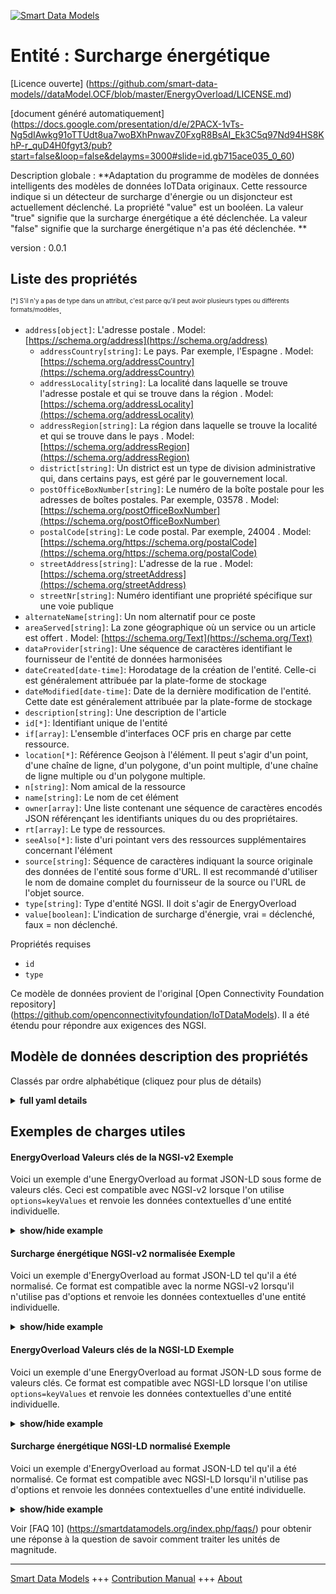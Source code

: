 <!-- 10-Header -->    
[![Smart Data Models](https://smartdatamodels.org/wp-content/uploads/2022/01/SmartDataModels_logo.png "Logo")](https://smartdatamodels.org)    
Entité : Surcharge énergétique    
==============================<!-- /10-Header -->    
<!-- 15-License -->    
[Licence ouverte] (https://github.com/smart-data-models//dataModel.OCF/blob/master/EnergyOverload/LICENSE.md)    
[document généré automatiquement] (https://docs.google.com/presentation/d/e/2PACX-1vTs-Ng5dIAwkg91oTTUdt8ua7woBXhPnwavZ0FxgR8BsAI_Ek3C5q97Nd94HS8KhP-r_quD4H0fgyt3/pub?start=false&loop=false&delayms=3000#slide=id.gb715ace035_0_60)    
<!-- /15-License -->    
<!-- 20-Description -->    
Description globale : **Adaptation du programme de modèles de données intelligents des modèles de données IoTData originaux. Cette ressource indique si un détecteur de surcharge d'énergie ou un disjoncteur est actuellement déclenché. La propriété "value" est un booléen. La valeur "true" signifie que la surcharge énergétique a été déclenchée. La valeur "false" signifie que la surcharge énergétique n'a pas été déclenchée. **    
version : 0.0.1    
<!-- /20-Description -->    
<!-- 30-PropertiesList -->    
## Liste des propriétés    
<sup><sub>[*] S'il n'y a pas de type dans un attribut, c'est parce qu'il peut avoir plusieurs types ou différents formats/modèles</sub></sup>.    
- `address[object]`: L'adresse postale  . Model: [https://schema.org/address](https://schema.org/address)	- `addressCountry[string]`: Le pays. Par exemple, l'Espagne  . Model: [https://schema.org/addressCountry](https://schema.org/addressCountry)    
	- `addressLocality[string]`: La localité dans laquelle se trouve l'adresse postale et qui se trouve dans la région  . Model: [https://schema.org/addressLocality](https://schema.org/addressLocality)    
	- `addressRegion[string]`: La région dans laquelle se trouve la localité et qui se trouve dans le pays  . Model: [https://schema.org/addressRegion](https://schema.org/addressRegion)    
	- `district[string]`: Un district est un type de division administrative qui, dans certains pays, est géré par le gouvernement local.      
	- `postOfficeBoxNumber[string]`: Le numéro de la boîte postale pour les adresses de boîtes postales. Par exemple, 03578  . Model: [https://schema.org/postOfficeBoxNumber](https://schema.org/postOfficeBoxNumber)    
	- `postalCode[string]`: Le code postal. Par exemple, 24004  . Model: [https://schema.org/https://schema.org/postalCode](https://schema.org/https://schema.org/postalCode)    
	- `streetAddress[string]`: L'adresse de la rue  . Model: [https://schema.org/streetAddress](https://schema.org/streetAddress)    
	- `streetNr[string]`: Numéro identifiant une propriété spécifique sur une voie publique      
- `alternateName[string]`: Un nom alternatif pour ce poste  - `areaServed[string]`: La zone géographique où un service ou un article est offert  . Model: [https://schema.org/Text](https://schema.org/Text)- `dataProvider[string]`: Une séquence de caractères identifiant le fournisseur de l'entité de données harmonisées  - `dateCreated[date-time]`: Horodatage de la création de l'entité. Celle-ci est généralement attribuée par la plate-forme de stockage  - `dateModified[date-time]`: Date de la dernière modification de l'entité. Cette date est généralement attribuée par la plate-forme de stockage  - `description[string]`: Une description de l'article  - `id[*]`: Identifiant unique de l'entité  - `if[array]`: L'ensemble d'interfaces OCF pris en charge par cette ressource.  - `location[*]`: Référence Geojson à l'élément. Il peut s'agir d'un point, d'une chaîne de ligne, d'un polygone, d'un point multiple, d'une chaîne de ligne multiple ou d'un polygone multiple.  - `n[string]`: Nom amical de la ressource  - `name[string]`: Le nom de cet élément  - `owner[array]`: Une liste contenant une séquence de caractères encodés JSON référençant les identifiants uniques du ou des propriétaires.  - `rt[array]`: Le type de ressources.  - `seeAlso[*]`: liste d'uri pointant vers des ressources supplémentaires concernant l'élément  - `source[string]`: Séquence de caractères indiquant la source originale des données de l'entité sous forme d'URL. Il est recommandé d'utiliser le nom de domaine complet du fournisseur de la source ou l'URL de l'objet source.  - `type[string]`: Type d'entité NGSI. Il doit s'agir de EnergyOverload  - `value[boolean]`: L'indication de surcharge d'énergie, vrai = déclenché, faux = non déclenché.  <!-- /30-PropertiesList -->    
<!-- 35-RequiredProperties -->    
Propriétés requises    
- `id`  - `type`  <!-- /35-RequiredProperties -->    
<!-- 40-RequiredProperties -->    
Ce modèle de données provient de l'original [Open Connectivity Foundation repository] (https://github.com/openconnectivityfoundation/IoTDataModels). Il a été étendu pour répondre aux exigences des NGSI.    
<!-- /40-RequiredProperties -->    
<!-- 50-DataModelHeader -->    
## Modèle de données description des propriétés    
Classés par ordre alphabétique (cliquez pour plus de détails)    
<!-- /50-DataModelHeader -->    
<!-- 60-ModelYaml -->    
<details><summary><strong>full yaml details</strong></summary>      
```yaml    
EnergyOverload:      
  description: 'Smart Data Models Program adaptation of the original IoTData data Models. This Resource describes whether an energy overload detector/circuit breaker is currently tripped. The Property ''value'' is a boolean. A value of ''true'' means that energy overload has been tripped. A value of ''false'' means that energy overload has not been tripped. '      
  properties:      
    address:      
      description: The mailing address      
      properties:      
        addressCountry:      
          description: 'The country. For example, Spain'      
          type: string      
          x-ngsi:      
            model: https://schema.org/addressCountry      
            type: Property      
        addressLocality:      
          description: 'The locality in which the street address is, and which is in the region'      
          type: string      
          x-ngsi:      
            model: https://schema.org/addressLocality      
            type: Property      
        addressRegion:      
          description: 'The region in which the locality is, and which is in the country'      
          type: string      
          x-ngsi:      
            model: https://schema.org/addressRegion      
            type: Property      
        district:      
          description: 'A district is a type of administrative division that, in some countries, is managed by the local government'      
          type: string      
          x-ngsi:      
            type: Property      
        postOfficeBoxNumber:      
          description: 'The post office box number for PO box addresses. For example, 03578'      
          type: string      
          x-ngsi:      
            model: https://schema.org/postOfficeBoxNumber      
            type: Property      
        postalCode:      
          description: 'The postal code. For example, 24004'      
          type: string      
          x-ngsi:      
            model: https://schema.org/https://schema.org/postalCode      
            type: Property      
        streetAddress:      
          description: The street address      
          type: string      
          x-ngsi:      
            model: https://schema.org/streetAddress      
            type: Property      
        streetNr:      
          description: Number identifying a specific property on a public street      
          type: string      
          x-ngsi:      
            type: Property      
      type: object      
      x-ngsi:      
        model: https://schema.org/address      
        type: Property      
    alternateName:      
      description: An alternative name for this item      
      type: string      
      x-ngsi:      
        type: Property      
    areaServed:      
      description: The geographic area where a service or offered item is provided      
      type: string      
      x-ngsi:      
        model: https://schema.org/Text      
        type: Property      
    dataProvider:      
      description: A sequence of characters identifying the provider of the harmonised data entity      
      type: string      
      x-ngsi:      
        type: Property      
    dateCreated:      
      description: Entity creation timestamp. This will usually be allocated by the storage platform      
      format: date-time      
      type: string      
      x-ngsi:      
        type: Property      
    dateModified:      
      description: Timestamp of the last modification of the entity. This will usually be allocated by the storage platform      
      format: date-time      
      type: string      
      x-ngsi:      
        type: Property      
    description:      
      description: A description of this item      
      type: string      
      x-ngsi:      
        type: Property      
    id:      
      anyOf:      
        - description: Identifier format of any NGSI entity      
          maxLength: 256      
          minLength: 1      
          pattern: ^[\w\-\.\{\}\$\+\*\[\]`|~^@!,:\\]+$      
          type: string      
          x-ngsi:      
            type: Property      
        - description: Identifier format of any NGSI entity      
          format: uri      
          type: string      
          x-ngsi:      
            type: Property      
      description: Unique identifier of the entity      
      x-ngsi:      
        type: Property      
    if:      
      description: The OCF Interface set supported by this Resource.      
      items:      
        enum:      
          - oic.if.s      
          - oic.if.baseline      
        type: string      
      minItems: 2      
      readOnly: true      
      type: array      
      uniqueItems: true      
      x-ngsi:      
        type: Property      
    location:      
      description: 'Geojson reference to the item. It can be Point, LineString, Polygon, MultiPoint, MultiLineString or MultiPolygon'      
      oneOf:      
        - description: Geojson reference to the item. Point      
          properties:      
            bbox:      
              items:      
                type: number      
              minItems: 4      
              type: array      
            coordinates:      
              items:      
                type: number      
              minItems: 2      
              type: array      
            type:      
              enum:      
                - Point      
              type: string      
          required:      
            - type      
            - coordinates      
          title: GeoJSON Point      
          type: object      
          x-ngsi:      
            type: GeoProperty      
        - description: Geojson reference to the item. LineString      
          properties:      
            bbox:      
              items:      
                type: number      
              minItems: 4      
              type: array      
            coordinates:      
              items:      
                items:      
                  type: number      
                minItems: 2      
                type: array      
              minItems: 2      
              type: array      
            type:      
              enum:      
                - LineString      
              type: string      
          required:      
            - type      
            - coordinates      
          title: GeoJSON LineString      
          type: object      
          x-ngsi:      
            type: GeoProperty      
        - description: Geojson reference to the item. Polygon      
          properties:      
            bbox:      
              items:      
                type: number      
              minItems: 4      
              type: array      
            coordinates:      
              items:      
                items:      
                  items:      
                    type: number      
                  minItems: 2      
                  type: array      
                minItems: 4      
                type: array      
              type: array      
            type:      
              enum:      
                - Polygon      
              type: string      
          required:      
            - type      
            - coordinates      
          title: GeoJSON Polygon      
          type: object      
          x-ngsi:      
            type: GeoProperty      
        - description: Geojson reference to the item. MultiPoint      
          properties:      
            bbox:      
              items:      
                type: number      
              minItems: 4      
              type: array      
            coordinates:      
              items:      
                items:      
                  type: number      
                minItems: 2      
                type: array      
              type: array      
            type:      
              enum:      
                - MultiPoint      
              type: string      
          required:      
            - type      
            - coordinates      
          title: GeoJSON MultiPoint      
          type: object      
          x-ngsi:      
            type: GeoProperty      
        - description: Geojson reference to the item. MultiLineString      
          properties:      
            bbox:      
              items:      
                type: number      
              minItems: 4      
              type: array      
            coordinates:      
              items:      
                items:      
                  items:      
                    type: number      
                  minItems: 2      
                  type: array      
                minItems: 2      
                type: array      
              type: array      
            type:      
              enum:      
                - MultiLineString      
              type: string      
          required:      
            - type      
            - coordinates      
          title: GeoJSON MultiLineString      
          type: object      
          x-ngsi:      
            type: GeoProperty      
        - description: Geojson reference to the item. MultiLineString      
          properties:      
            bbox:      
              items:      
                type: number      
              minItems: 4      
              type: array      
            coordinates:      
              items:      
                items:      
                  items:      
                    items:      
                      type: number      
                    minItems: 2      
                    type: array      
                  minItems: 4      
                  type: array      
                type: array      
              type: array      
            type:      
              enum:      
                - MultiPolygon      
              type: string      
          required:      
            - type      
            - coordinates      
          title: GeoJSON MultiPolygon      
          type: object      
          x-ngsi:      
            type: GeoProperty      
      x-ngsi:      
        type: GeoProperty      
    n:      
      description: Friendly name of the Resource      
      maxLength: 64      
      readOnly: true      
      type: string      
      x-ngsi:      
        type: Property      
    name:      
      description: The name of this item      
      type: string      
      x-ngsi:      
        type: Property      
    owner:      
      description: A List containing a JSON encoded sequence of characters referencing the unique Ids of the owner(s)      
      items:      
        anyOf:      
          - description: Identifier format of any NGSI entity      
            maxLength: 256      
            minLength: 1      
            pattern: ^[\w\-\.\{\}\$\+\*\[\]`|~^@!,:\\]+$      
            type: string      
            x-ngsi:      
              type: Property      
          - description: Identifier format of any NGSI entity      
            format: uri      
            type: string      
            x-ngsi:      
              type: Property      
        description: Unique identifier of the entity      
        x-ngsi:      
          type: Property      
      type: array      
      x-ngsi:      
        type: Property      
    rt:      
      description: The Resource Type.      
      items:      
        enum:      
          - oic.r.energy.overload      
        maxLength: 64      
        type: string      
      minItems: 1      
      readOnly: true      
      type: array      
      uniqueItems: true      
      x-ngsi:      
        type: Property      
    seeAlso:      
      description: list of uri pointing to additional resources about the item      
      oneOf:      
        - items:      
            format: uri      
            type: string      
          minItems: 1      
          type: array      
        - format: uri      
          type: string      
      x-ngsi:      
        type: Property      
    source:      
      description: 'A sequence of characters giving the original source of the entity data as a URL. Recommended to be the fully qualified domain name of the source provider, or the URL to the source object'      
      type: string      
      x-ngsi:      
        type: Property      
    type:      
      description: NGSI entity type. It has to be EnergyOverload      
      enum:      
        - EnergyOverload      
      type: string      
      x-ngsi:      
        type: Property      
    value:      
      description: 'The energy overload indication,true = tripped, false = not tripped.'      
      readOnly: true      
      type: boolean      
      x-ngsi:      
        type: Property      
  required:      
    - id      
    - type      
  type: object      
  x-derived-from: https://github.com/OpenInterConnect/IoTDataModels/blob/master/EnergyOverloadResURI.swagger.json      
  x-disclaimer: 'Redistribution and use in source and binary forms, with or without modification, are permitted  provided that the license conditions are met. Copyleft (c) 2022 Contributors to Smart Data Models Program'      
  x-license-url: https://github.com/smart-data-models/dataModel.OCF/blob/master/EnergyOverload/LICENSE.md      
  x-model-schema: https://smart-data-models.github.io/dataModel.IoTDataModels/EnergyOverload/schema.json      
  x-model-tags: OCF      
  x-version: 0.0.1      
```    
</details>      
<!-- /60-ModelYaml -->    
<!-- 70-MiddleNotes -->    
<!-- /70-MiddleNotes -->    
<!-- 80-Examples -->    
## Exemples de charges utiles    
#### EnergyOverload Valeurs clés de la NGSI-v2 Exemple    
Voici un exemple d'une EnergyOverload au format JSON-LD sous forme de valeurs clés. Ceci est compatible avec NGSI-v2 lorsque l'on utilise `options=keyValues` et renvoie les données contextuelles d'une entité individuelle.    
<details><summary><strong>show/hide example</strong></summary>      
```json  
{  
  "id": "urn:ngsi-ld:EnergyOverload:id:TJFR:44040039",  
  "dateCreated": "2021-07-11T17:34:36Z",  
  "dateModified": "2020-01-13T13:54:22Z",  
  "source": "Cause fast buy design word area.",  
  "name": "Arm son allow garden goal po",  
  "alternateName": "Only account that knowledge ball season. Baby sea military almost. Range whom group public professional knowledge only.",  
  "description": "Either course market me. Relationship him bring away.",  
  "dataProvider": "Left above meet too cover public Mr phone. Road relate ",  
  "owner": [  
    "urn:ngsi-ld:EnergyOverload:items:OBGL:58595014",  
    "urn:ngsi-ld:EnergyOverload:items:RDDS:88337121"  
  ],  
  "seeAlso": [  
    "urn:ngsi-ld:EnergyOverload:items:DMKU:92062252"  
  ],  
  "location": {  
    "type": "Point",  
    "coordinates": [  
      37.7313715,  
      -80.62013  
    ]  
  },  
  "address": {  
    "streetAddress": "Meeting gas small ready us. Suddenly current stock result north its second. Yo",  
    "addressLocality": "I",  
    "addressRegion": "After culture Democrat week sure threat. Conference of bed he. Go career local face police energy.",  
    "addressCountry": "Hard close pressure begin. Free throughout cut tree",  
    "postalCode": "Fear cause data hot. Fi",  
    "postOfficeBoxNumber": "Throw drop daughter yard walk visit. Bad car own visit peace why piece raise. Popular gas save ten. Cause ever yourself another treat.",  
    "streetNr": "Suggest section why pay often newspaper. Pick card responsibility own region hospital quality game. Far building color. Father who",  
    "district": "Skin certain same remain. Example up listen develop positive through staff. Trade your"  
  },  
  "areaServed": "Relationship alone of wester",  
  "rt": [  
    "oic.r.energy.overload"  
  ],  
  "value": false,  
  "n": "Chance develop serious. Leave various entire live.",  
  "if": [  
    "oic.if.s",  
    "oic.if.baseline"  
  ],  
  "type": "EnergyOverload"  
}  
```  
</details>    
#### Surcharge énergétique NGSI-v2 normalisée Exemple    
Voici un exemple d'EnergyOverload au format JSON-LD tel qu'il a été normalisé. Ce format est compatible avec la norme NGSI-v2 lorsqu'il n'utilise pas d'options et renvoie les données contextuelles d'une entité individuelle.    
<details><summary><strong>show/hide example</strong></summary>      
```json  
{  
  "id": "urn:ngsi-ld:EnergyOverload:id:TJFR:44040039",  
  "dateCreated": {  
    "type": "DateTime",  
    "value": "2021-07-11T17:34:36Z"  
  },  
  "dateModified": {  
    "type": "DateTime",  
    "value": "2020-01-13T13:54:22Z"  
  },  
  "source": {  
    "type": "Text",  
    "value": "Cause fast buy design word area."  
  },  
  "name": {  
    "type": "Text",  
    "value": "Arm son allow garden goal po"  
  },  
  "alternateName": {  
    "type": "Text",  
    "value": "Only account that knowledge ball season. Baby sea military almost. Range whom group public professional knowledge only."  
  },  
  "description": {  
    "type": "Text",  
    "value": "Either course market me. Relationship him bring away."  
  },  
  "dataProvider": {  
    "type": "Text",  
    "value": "Left above meet too cover public Mr phone. Road relate "  
  },  
  "owner": {  
    "type": "StructuredValue",  
    "value": [  
      "urn:ngsi-ld:EnergyOverload:items:OBGL:58595014",  
      "urn:ngsi-ld:EnergyOverload:items:RDDS:88337121"  
    ]  
  },  
  "seeAlso": {  
    "type": "StructuredValue",  
    "value": [  
      "urn:ngsi-ld:EnergyOverload:items:DMKU:92062252"  
    ]  
  },  
  "location": {  
    "type": "geo:json",  
    "value": {  
      "type": "Point",  
      "coordinates": [  
        37.7313715,  
        -80.62013  
      ]  
    }  
  },  
  "address": {  
    "type": "StructuredValue",  
    "value": {  
      "streetAddress": "Meeting gas small ready us. Suddenly current stock result north its second. Yo",  
      "addressLocality": "I",  
      "addressRegion": "After culture Democrat week sure threat. Conference of bed he. Go career local face police energy.",  
      "addressCountry": "Hard close pressure begin. Free throughout cut tree",  
      "postalCode": "Fear cause data hot. Fi",  
      "postOfficeBoxNumber": "Throw drop daughter yard walk visit. Bad car own visit peace why piece raise. Popular gas save ten. Cause ever yourself another treat.",  
      "streetNr": "Suggest section why pay often newspaper. Pick card responsibility own region hospital quality game. Far building color. Father who",  
      "district": "Skin certain same remain. Example up listen develop positive through staff. Trade your"  
    }  
  },  
  "areaServed": {  
    "type": "Text",  
    "value": "Relationship alone of wester"  
  },  
  "rt": {  
    "type": "StructuredValue",  
    "value": [  
      "oic.r.energy.overload"  
    ]  
  },  
  "value": {  
    "type": "Boolean",  
    "value": false  
  },  
  "n": {  
    "type": "Text",  
    "value": "Chance develop serious. Leave various entire live."  
  },  
  "if": {  
    "type": "StructuredValue",  
    "value": [  
      "oic.if.s",  
      "oic.if.baseline"  
    ]  
  },  
  "type": "EnergyOverload"  
}  
```  
</details>    
#### EnergyOverload Valeurs clés de la NGSI-LD Exemple    
Voici un exemple d'une EnergyOverload au format JSON-LD sous forme de valeurs clés. Ce format est compatible avec NGSI-LD lorsque l'on utilise `options=keyValues` et renvoie les données contextuelles d'une entité individuelle.    
<details><summary><strong>show/hide example</strong></summary>      
```json  
{  
  "id": "urn:ngsi-ld:EnergyOverload:id:TJFR:44040039",  
  "dateCreated": "2021-07-11T17:34:36Z",  
  "dateModified": "2020-01-13T13:54:22Z",  
  "source": "Cause fast buy design word area.",  
  "name": "Arm son allow garden goal po",  
  "alternateName": "Only account that knowledge ball season. Baby sea military almost. Range whom group public professional knowledge only.",  
  "description": "Either course market me. Relationship him bring away.",  
  "dataProvider": "Left above meet too cover public Mr phone. Road relate ",  
  "owner": [  
    "urn:ngsi-ld:EnergyOverload:items:OBGL:58595014",  
    "urn:ngsi-ld:EnergyOverload:items:RDDS:88337121"  
  ],  
  "seeAlso": [  
    "urn:ngsi-ld:EnergyOverload:items:DMKU:92062252"  
  ],  
  "location": {  
    "type": "Point",  
    "coordinates": [  
      37.7313715,  
      -80.62013  
    ]  
  },  
  "address": {  
    "streetAddress": "Meeting gas small ready us. Suddenly current stock result north its second. Yo",  
    "addressLocality": "I",  
    "addressRegion": "After culture Democrat week sure threat. Conference of bed he. Go career local face police energy.",  
    "addressCountry": "Hard close pressure begin. Free throughout cut tree",  
    "postalCode": "Fear cause data hot. Fi",  
    "postOfficeBoxNumber": "Throw drop daughter yard walk visit. Bad car own visit peace why piece raise. Popular gas save ten. Cause ever yourself another treat.",  
    "streetNr": "Suggest section why pay often newspaper. Pick card responsibility own region hospital quality game. Far building color. Father who",  
    "district": "Skin certain same remain. Example up listen develop positive through staff. Trade your"  
  },  
  "areaServed": "Relationship alone of wester",  
  "rt": [  
    "oic.r.energy.overload"  
  ],  
  "value": false,  
  "n": "Chance develop serious. Leave various entire live.",  
  "if": [  
    "oic.if.s",  
    "oic.if.baseline"  
  ],  
  "type": "EnergyOverload",  
  "@context": [  
    "https://smartdatamodels.org/context.jsonld"  
  ]  
}  
```  
</details>    
#### Surcharge énergétique NGSI-LD normalisé Exemple    
Voici un exemple d'EnergyOverload au format JSON-LD tel qu'il a été normalisé. Ce format est compatible avec NGSI-LD lorsqu'il n'utilise pas d'options et renvoie les données contextuelles d'une entité individuelle.    
<details><summary><strong>show/hide example</strong></summary>      
```json  
{  
    "id": "urn:ngsi-ld:EnergyOverload:id:TJFR:44040039",  
    "dateCreated": {  
        "type": "Property",  
        "value": {  
            "@type": "DateTime",  
            "@value": "2021-07-11T17:34:36Z"  
        }  
    },  
    "dateModified": {  
        "type": "Property",  
        "value": {  
            "@type": "DateTime",  
            "@value": "2020-01-13T13:54:22Z"  
        }  
    },  
    "source": {  
        "type": "Property",  
        "value": "Cause fast buy design word area."  
    },  
    "name": {  
        "type": "Property",  
        "value": "Arm son allow garden goal po"  
    },  
    "alternateName": {  
        "type": "Property",  
        "value": "Only account that knowledge ball season. Baby sea military almost. Range whom group public professional knowledge only."  
    },  
    "description": {  
        "type": "Property",  
        "value": "Either course market me. Relationship him bring away."  
    },  
    "dataProvider": {  
        "type": "Property",  
        "value": "Left above meet too cover public Mr phone. Road relate "  
    },  
    "owner": {  
        "type": "Property",  
        "value": [  
            "urn:ngsi-ld:EnergyOverload:items:OBGL:58595014",  
            "urn:ngsi-ld:EnergyOverload:items:RDDS:88337121"  
        ]  
    },  
    "seeAlso": {  
        "type": "Property",  
        "value": [  
            "urn:ngsi-ld:EnergyOverload:items:DMKU:92062252"  
        ]  
    },  
    "location": {  
        "type": "GeoProperty",  
        "value": {  
            "type": "Point",  
            "coordinates": [  
                37.7313715,  
                -80.62013  
            ]  
        }  
    },  
    "address": {  
        "type": "Property",  
        "value": {  
            "streetAddress": "Meeting gas small ready us. Suddenly current stock result north its second. Yo",  
            "addressLocality": "I",  
            "addressRegion": "After culture Democrat week sure threat. Conference of bed he. Go career local face police energy.",  
            "addressCountry": "Hard close pressure begin. Free throughout cut tree",  
            "postalCode": "Fear cause data hot. Fi",  
            "postOfficeBoxNumber": "Throw drop daughter yard walk visit. Bad car own visit peace why piece raise. Popular gas save ten. Cause ever yourself another treat.",  
            "streetNr": "Suggest section why pay often newspaper. Pick card responsibility own region hospital quality game. Far building color. Father who",  
            "district": "Skin certain same remain. Example up listen develop positive through staff. Trade your"  
        }  
    },  
    "areaServed": {  
        "type": "Property",  
        "value": "Relationship alone of wester"  
    },  
    "rt": {  
        "type": "Property",  
        "value": [  
            "oic.r.energy.overload"  
        ]  
    },  
    "value": {  
        "type": "Property",  
        "value": false  
    },  
    "n": {  
        "type": "Property",  
        "value": "Chance develop serious. Leave various entire live."  
    },  
    "if": {  
        "type": "Property",  
        "value": [  
            "oic.if.s",  
            "oic.if.baseline"  
        ]  
    },  
    "type": "EnergyOverload",  
    "@context": [  
        "https://smartdatamodels.org/context.jsonld"  
    ]  
}  
```  
</details><!-- /80-Examples -->    
<!-- 90-FooterNotes -->    
<!-- /90-FooterNotes -->    
<!-- 95-Units -->    
Voir [FAQ 10] (https://smartdatamodels.org/index.php/faqs/) pour obtenir une réponse à la question de savoir comment traiter les unités de magnitude.    
<!-- /95-Units -->    
<!-- 97-LastFooter -->    
---    
[Smart Data Models](https://smartdatamodels.org) +++ [Contribution Manual](https://bit.ly/contribution_manual) +++ [About](https://bit.ly/Introduction_SDM)<!-- /97-LastFooter -->    

